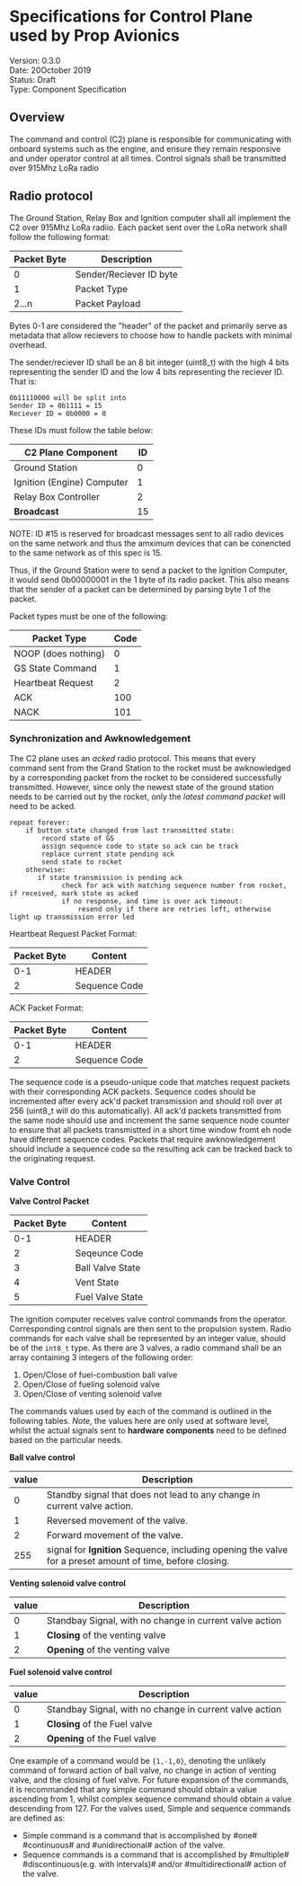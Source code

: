 # Specifications for Control Plane used by Prop Avionics
Version: 0.3.0  
Date: 20October 2019  
Status: Draft  
Type: Component Specification  

## Overview
The command and control (C2) plane is responsible for communicating with
onboard systems such as the engine, and ensure they remain responsive and under
operator control at all times. Control signals shall be transmitted over 915Mhz
LoRa radio

## Radio protocol
The Ground Station, Relay Box and Ignition computer shall all implement the C2
over 915Mhz LoRa radiio. Each packet sent over the LoRa network shall follow the
following format:

|Packet Byte|Description|
|-----------|-----------|
|0|Sender/Reciever ID byte|
|1|Packet Type|
|2...n|Packet Payload|

Bytes 0-1 are considered the "header" of the packet and primarily serve as
metadata that allow recievers to choose how to handle packets with minimal
overhead.

The sender/reciever ID shall be an 8 bit integer (uint8_t) with the high 4 bits
representing the sender ID and the low 4 bits representing the reciever ID. That
is:

```text
0b11110000 will be split into
Sender ID = 0b1111 = 15
Reciever ID = 0b0000 = 0
```

These IDs must follow the table below:

|C2 Plane Component|ID|
|------------------|--|
|Ground Station|0|
|Ignition (Engine) Computer|1|
|Relay Box Controller|2|
|**Broadcast**|15|

NOTE: ID #15 is reserved for broadcast messages sent to all radio devices on the
      same network and thus the amximum devices that can be conencted to the
      same network as of this spec is 15. 

Thus, if the Ground Station were to send a packet to the Ignition Computer, it
would send 0b00000001 in the 1 byte of its radio packet. This also means that
the sender of a packet can be determined by parsing byte 1 of the packet.

Packet types must be one of the following:

|Packet Type         |Code|
|--------------------|----|
|NOOP (does nothing) |   0|
|GS State Command    |   1|
|Heartbeat Request   |   2|
|ACK                 | 100|
|NACK                | 101|

### Synchronization and Awknowledgement
The C2 plane uses an _acked_ radio protocol. This means that every command sent
from the Grand Station to the rocket must be awknowledged by a corresponding
packet from the rocket to be considered successfully transmitted. However, since
only the newest state of the ground station needs to be carried out by the
rocket, only the _latest command packet_ will need to be acked. 

```text
repeat forever:
    if button state changed from last transmitted state:
        record state of GS
        assign sequence code to state so ack can be track
        replace current state pending ack
        send state to rocket
    otherwise:
       if state transmission is pending ack
             check for ack with matching sequence number from rocket, if received, mark state as acked
             if no response, and time is over ack timeout:
                 resend only if there are retries left, otherwise light up transmission error led
```

Heartbeat Request Packet Format:

|Packet Byte|      Content|
|-----------|-------------|
|        0-1|HEADER       |
|          2|Sequence Code|

ACK Packet Format:

|Packet Byte|      Content|
|-----------|-------------|
|        0-1|HEADER       |
|          2|Sequence Code|


The sequence code is a pseudo-unique code that matches request packets with
their corresponding ACK packets. Sequence codes should be incremented after
every ack'd packet transmission and should roll over at 256 (uint8_t will do
this automatically).  All ack'd packets transmitted from the same node should
use and increment the same sequence node counter to ensure that all packets
transmistted in a short time window fromt eh node have different sequence codes.
Packets that require awknowledgement should include a sequence code so the
resulting ack can be tracked back to the originating request.

### Valve Control

**Valve Control Packet**

|Packet Byte|         Content|
|-----------|----------------|
|        0-1|HEADER          |
|          2|Seqeunce Code   |
|          3|Ball Valve State|
|          4|Vent State      |
|          5|Fuel Valve State|


The ignition computer receives valve control commands from the
operator. Corresponding control signals are then sent to the propulsion system.
Radio commands for each valve shall be represented by an integer value, should
be of the `int8_t` type. As there are 3 valves, a radio command shall be an
array containing 3 integers of the following order:

1. Open/Close of fuel-combustion ball valve
2. Open/Close of fueling solenoid valve
3. Open/Close of venting solenoid valve

The commands values used by each of the command is outlined in the following
tables. *Note*, the values here are only used at software level, whilst the
actual signals sent to **hardware components** need to be defined based on the
particular needs.

**Ball valve control**

|value|Description|
|-----|-----------|
|0|Standby signal that does not lead to any change in current valve action.|
|1|Reversed movement of the valve.|
|2|Forward movement of the valve.|
|255|signal for **Ignition** Sequence, including opening the valve for a preset amount of time, before closing.|

**Venting solenoid valve control**

|value|Description|
|-----|-----------|
|0|Standbay Signal, with no change in current valve action|
|1|**Closing** of the venting valve|
|2|**Opening** of the venting valve|


**Fuel solenoid valve control**

|value|Description|
|-----|-----------|
|0|Standbay Signal, with no change in current valve action|
|1|**Closing** of the Fuel valve|
|2|**Opening** of the Fuel valve|

One example of a command would be `{1,-1,0}`, denoting the unlikely command of
forward action of ball valve, no change in action of venting valve, and the
closing of fuel valve. For future expansion of the commands, it is recommanded
that any simple command should obtain a value ascending from 1, whilst complex
sequence command should obtain a value descending from 127. For the valves used,
Simple and sequence commands are defined as:

- Simple command is a command that is accomplished by #one# #continuous# and
  #unidirectional# action of the valve.
- Sequence commands is a command that is accomplished by #multiple#
  #discontinuous(e.g. with intervals)# and/or #multidirectional# action of the
  valve.
